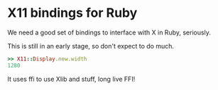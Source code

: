 X11 bindings for Ruby
=====================

We need a good set of bindings to interface with X in Ruby, seriously.

This is still in an early stage, so don't expect to do much.

```ruby
>> X11::Display.new.width
1280
```

It uses ffi to use Xlib and stuff, long live FFI!
